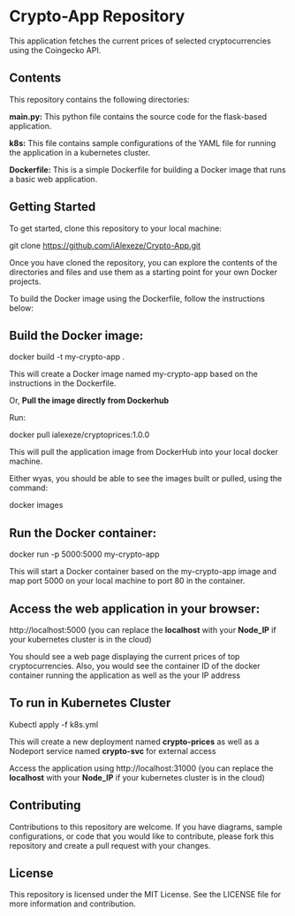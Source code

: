 # Crypto-App Repository
This application fetches the current prices of selected cryptocurrencies using the Coingecko API.

## Contents

This repository contains the following directories:

**main.py:** This python file contains the source code for the flask-based application.

**k8s:** This file contains sample configurations of the YAML file for running the application in a kubernetes cluster.
 
**Dockerfile:** This is a simple Dockerfile for building a Docker image that runs a basic web application.

## Getting Started
To get started, clone this repository to your local machine:

git clone https://github.com/iAlexeze/Crypto-App.git

Once you have cloned the repository, you can explore the contents of the directories and files and use them as a starting point for your own Docker projects.

To build the Docker image using the Dockerfile, follow the instructions below:

## Build the Docker image:

docker build -t my-crypto-app .

This will create a Docker image named my-crypto-app based on the instructions in the Dockerfile.

Or, **Pull the image directly from Dockerhub**

Run:

docker pull ialexeze/cryptoprices:1.0.0

This will pull the application image from DockerHub into your local docker machine.

Either wyas, you should be able to see the images built or pulled, using the command:

docker images

## Run the Docker container:

docker run -p 5000:5000 my-crypto-app

This will start a Docker container based on the  my-crypto-app image and map port 5000 on your local machine to port 80 in the container.

## Access the web application in your browser:

http://localhost:5000  (you can replace the **localhost** with your **Node_IP** if your kubernetes cluster is in the cloud)
 
You should see a web page displaying the current prices of top cryptocurrencies.
Also, you would see the container ID of the docker container running the application as well as the your IP address 

## To run in Kubernetes Cluster

Kubectl apply -f k8s.yml

This will create a new deployment named **crypto-prices** as well as a Nodeport service named **crypto-svc** for external access

Access the application using http://localhost:31000  (you can replace the **localhost** with your **Node_IP** if your kubernetes cluster is in the cloud) 


## Contributing

Contributions to this repository are welcome. If you have diagrams, sample configurations, or code that you would like to contribute, please fork this repository and create a pull request with your changes.

## License

This repository is licensed under the MIT License. See the LICENSE file for more information and contribution.




